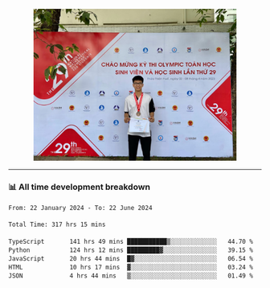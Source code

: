 <p align="center"><img src="asset/header.jpg" width="80%"/></p>

---
<!-- 
<details>
  <summary>📃 My Resume</summary>

### Education

- 📖 **Information Technology**\
📆 10/2021 - present\
📍 **Thang Long University** - Hoang Mai, Hanoi, Vietnam -->

<!-- ### Experience
- 👨‍💻 **Full Stack Web Intern**\
📆 09/2022 - 12/2023\
📍 **TECH 5S** -  Luu Huu Phuong, Phuong My Dinh I, Nam Tu Liem, Hanoi.


- 👨‍💻 **Full Stack Web Fresher**\
📆 1/2022 - 05/2023\
📍 **TECH 5S** -  Luu Huu Phuong, Phuong My Dinh I, Nam Tu Liem, Hanoi.

- 👨‍💻 **Frontend Web Fresher**\
📆 11/2023 - present\
📍 **White Neuron** -  Mau Luong, Ha Dong, Hanoi, Vietnam
</details> -->

### 📊 All time development breakdown

<!--START_SECTION:waka-->

```txt
From: 22 January 2024 - To: 22 June 2024

Total Time: 317 hrs 15 mins

TypeScript       141 hrs 49 mins ███████████▒░░░░░░░░░░░░░   44.70 %
Python           124 hrs 12 mins █████████▓░░░░░░░░░░░░░░░   39.15 %
JavaScript       20 hrs 44 mins  █▓░░░░░░░░░░░░░░░░░░░░░░░   06.54 %
HTML             10 hrs 17 mins  ▓░░░░░░░░░░░░░░░░░░░░░░░░   03.24 %
JSON             4 hrs 44 mins   ▒░░░░░░░░░░░░░░░░░░░░░░░░   01.49 %
```

<!--END_SECTION:waka-->
